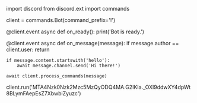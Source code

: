 import discord
from discord.ext import commands

client = commands.Bot(command_prefix='!')

@client.event
async def on_ready():
    print('Bot is ready.')

@client.event
async def on_message(message):
    if message.author == client.user:
        return

    if message.content.startswith('hello'):
        await message.channel.send('Hi there!')
    
    await client.process_commands(message)

client.run('MTA4Nzk0Nzk2Mzc5MzQyODQ4MA.G2IKIa._OXl9ddwXY4dpWt8BLymFAepEsZ7XbwbiZyuzc')
